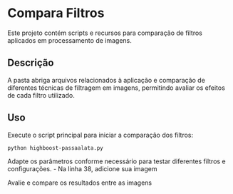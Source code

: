 # Compara Filtros

Este projeto contém scripts e recursos para comparação de filtros aplicados em processamento de imagens.

## Descrição

A pasta abriga arquivos relacionados à aplicação e comparação de diferentes técnicas de filtragem em imagens, permitindo avaliar os efeitos de cada filtro utilizado.

## Uso

Execute o script principal para iniciar a comparação dos filtros:
```
python highboost-passaalata.py
```
Adapte os parâmetros conforme necessário para testar diferentes filtros e configurações.
    - Na linha 38, adicione sua imagem

Avalie e compare os resultados entre as imagens